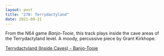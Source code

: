 ```yaml
---
layout: post
title: "278: Terrydactyland"
date: 2021-09-21
---
```


From the N64 game *Banjo-Tooie*, this track plays inside the cave areas of the Terrydactyland level. A moody, percussive piece by Grant Kirkhope.

[Terrydactyland (Inside Caves) - Banjo-Tooie](https://youtu.be/WOEbVtPi9go)
